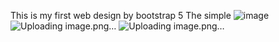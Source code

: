 This is my first web design by bootstrap 5
The simple 
![image](https://github.com/Moonkuro101/Web-Design-with-Bootstrap/assets/80922696/ca159b10-9237-47d1-a02c-79d1426eabfc)
![Uploading image.png…]()
![Uploading image.png…]()
